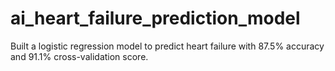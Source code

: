 # ai_heart_failure_prediction_model
Built a logistic regression model to predict heart failure with 87.5% accuracy and 91.1% cross-validation score. 
